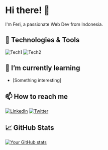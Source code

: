 # Hi there! 👋

I'm Feri, a passionate Web Dev from Indonesia.

## 🔧 Technologies & Tools

![Tech1](https://img.shields.io/badge/-Tech1-333333?style=flat&logo=tech1)
![Tech2](https://img.shields.io/badge/-Tech2-333333?style=flat&logo=tech2)
<!-- Add more technologies and tools -->

## 🌱 I’m currently learning

- [Something interesting]

## 📫 How to reach me

[![LinkedIn](https://img.shields.io/badge/-LinkedIn-blue?style=flat&logo=linkedin)](https://www.linkedin.com/in/yourusername/)
[![Twitter](https://img.shields.io/badge/-Twitter-1ca0f1?style=flat&logo=twitter)](https://twitter.com/yourusername)

## &#x1f4c8; GitHub Stats

[![Your GitHub stats](https://github-readme-stats.vercel.app/api?username=yourusername&show_icons=true&count_private=true)](https://github.com/anuraghazra/github-readme-stats)

<!-- Add more sections as needed -->

